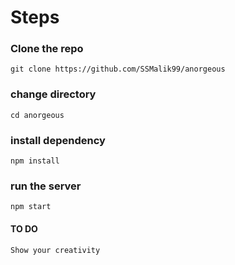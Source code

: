 # Steps

### Clone the repo

```
git clone https://github.com/SSMalik99/anorgeous
```

### change directory
```
cd anorgeous
```

### install dependency

```
npm install
```

### run the server
```
npm start
```

#### TO DO

```
Show your creativity
```